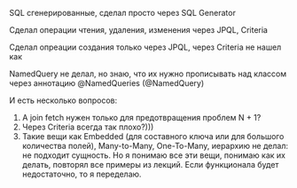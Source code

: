 SQL сгенерированные, сделал просто через SQL Generator 

Сделал операции чтения, удаления, изменения через JPQL, Criteria

Сделал опреации создания только через JPQL, через Criteria не нашел как

NamedQuery не делал, но знаю, что их нужно прописывать над классом через аннотацию @NamedQueries (@NamedQuery)

И есть несколько вопросов:
1) А join fetch нужен только для предотвращения проблем N + 1?
2) Через Criteria всегда так плохо?)))
3) Такие вещи как Embedded (для составного ключа или для большого количества полей), Many-to-Many, One-To-Many, иерархию не делал: не подходит сущность. Но я понимаю все эти вещи, понимаю как их делать, повторял все примеры из лекций. Если функционала будет недостаточно, то я переделаю.